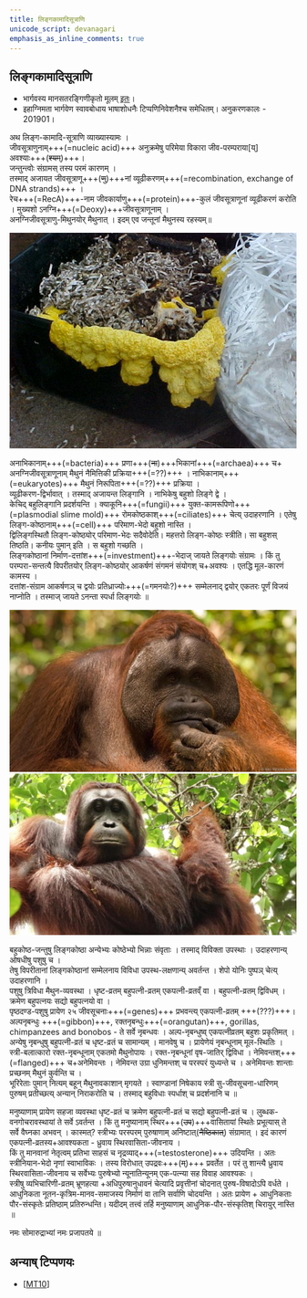 ```yaml
---
title: लिङ्गकामादिसूत्राणि
unicode_script: devanagari
emphasis_as_inline_comments: true
---
```


## लिङ्गकामादिसूत्राणि
- भार्गवस्य मानसतरङ्गिणीकृतो मूलम् [इतः](https://manasataramgini.wordpress.com/2019/02/03/li%E1%B9%85ga-kamadi-sutra%E1%B9%87i/)।
- इहाग्निमता भार्गवेण स्वावबोधाय भाषाशोधनैः टिप्पणिनिवेशनैश्च समेधितम्। अनुकरणकालः - 201901।

अथ लिङ्ग-कामादि-सूत्राणि व्याख्यास्यामः ।  
जीवसूत्राणुनाम्+++(=nucleic acid)+++ अनुक्रमेषु परिमेया विकारा जीव-परम्पराया[य्] अवश्याः+++(~~श्यम्~~)+++।  
जन्तुन्त्वोः संग्रामस् तस्य परमं कारणम् ।  
तस्माद् अजायत जीवसूत्राणू+++(~~णु~~)+++नां व्यूढीकरणम्+++(=recombination, exchange of DNA strands)+++ ।  
रेच+++(=RecA)+++-नाम जीवकार्याणु+++(=protein)+++-कुलं जीवसूत्राणूनां व्यूढीकरणं करोति । मुख्यशो ऽनग्नि+++(=Deoxy)+++जीवसूत्राणूनाम् ।  
अनग्निजीवसूत्राणु-मिथुनयोर् मैथुनात् । इदम् एव जन्तूनां मैथुनस्य रहस्यम्॥

![](../../../images/animals/slime-mold.jpg)

अनाभिकानाम्+++(=bacteria)+++ प्रणा+++(~~ना~~)+++भिकानां+++(=archaea)+++ च+ अनग्निजीवसूत्राणूनाम् मैथुनं नैमित्तिकी प्रक्रिया+++(=??)+++ । नाभिकानाम्+++(=eukaryotes)+++ मैथुनं निरूपिता+++(=??)+++ प्रक्रिया ।  
व्यूढीकरण-द्विर्भावात् । तस्माद् अजायन्त लिङ्गानि । नाभिकेषु बहुशो लिङ्गे द्वे ।  
केचिद् बहुलिङ्गानि प्रदर्शयन्ति । क्याकूनि+++(=fungii)+++ युक्त-कामरूपिणो+++(=plasmodial slime mold)+++ रोमकोष्ठकाश्+++(=ciliates)+++ चेत्य् उदाहरणानि । एतेषु लिङ्ग-कोष्ठानाम्+++(=cell)+++ परिमाण-भेदो बहुशो नास्ति ।  
द्विलिङ्गस्थितौ लिङ्ग-कोष्ठ्योर् परिमाण-भेदः सदैवोदेति। महत्तरो लिङ्ग-कोष्ठः स्त्रीति। सा बहुशस् तिष्ठति। कनीयः पुमान् इति । स बहुशो गच्छति ।  
लिङ्गकोष्ठानां निर्माण-दत्तांश+++(=investment)+++-भेदाज् जायते लिङ्गयोः संग्रामः । किं तु परम्परा-सन्तत्यै विपरीतयोर् लिङ्ग-कोष्ठयोर् आकर्षणं संगमनं संयोगश् च+अवश्यः । एतद्धि मूल-कारणं कामस्य ।  
दत्तांश-संग्राम आकर्षणञ् च द्वयोः प्रतिध्राज्योः+++(=गमनयोः?)+++ सम्मेलनाद् द्वयोर् एकतरः पूर्णं विजयं नाप्नोति । तस्माज् जायते ऽनन्ता स्पर्धा लिङ्गयोः ॥

![](../../../images/animals/orangutan-flanged.jpg)
![](../../../images/animals/orangutan-unflanged.jpg)

बहुकोष्ठ-जन्तुषु लिङ्गकोष्ठा अन्येभ्यः कोष्ठेभ्यो भिन्नाः संवृताः । तस्माद् विविक्ता उपस्थाः । उदाहरणान्य् ओषधीषु पशुषु च ।  
तेषु विपरीतानां लिङ्गकोष्ठानां सम्मेलनाय विविधा उपस्थ-लक्षणान्य् अवर्तन्त । शेपो योनिः पुष्पञ् चेत्य् उदाहरणानि ।  
पशुषु त्रिविधा मैथुन-व्यवस्था । धृष्ट-व्रतम् बहुपत्नी-व्रतम् एकपत्नी-व्रतव्ँ वा । बहुपत्नी-व्रतम् द्विविधम् । क्रमेण बहुपत्नयः सद्यो बहुपत्नयो वा ।  
पृष्ठदण्ड-पशुषु प्रायेण २५ जीवसूचनाः+++(=genes)+++ प्रभवन्त्य् एकपत्नी-व्रतम् +++(???)+++। अल्पनृबन्धुः +++(=gibbon)+++, रक्तनृबन्धुः+++(=orangutan)+++, gorillas, chimpanzees and bonobos - ते सर्वे नृबन्धवः । अल्प-नृबन्धुष्व् एकपत्नीव्रतम् बहुशः प्रकृतिमत् । अन्येषु नृबन्धुषु बहुपत्नी-व्रतं च धृष्ट-व्रतं च सामान्यम् । मानवेषु च । प्रायेणेयं नृबन्धूनाम् मूल-स्थितिः ।  
स्त्री-बलात्कारो रक्त-नृबन्धूनाम् एकतमो मैथुनोपायः । रक्त-नृबन्धूनां वृष-जातिर् द्विविधा । नेमिवन्तश्+++(=flanged)+++ च+अनेमिवन्तः । नेमिवन्त उग्रा धुनिमन्तश् च परस्परं युध्यन्ते च । अनेमिवन्तः शान्ताः प्रच्छनम् मैथुनं कुर्वन्ति च ।  
भूरिरेताः पुमान् नित्यम् बहून् मैथुनावकाशान् मृगयते । स्वाण्डानां निषेकाय स्त्री सु-जीवसूचना-धारिणम् पुरुषम् प्रतीच्छत्य् अन्यान् निराकरोति च । तस्माद् बहुविधाः स्पर्धाश् च प्रदर्शनानि च ॥

मनुष्याणाम् प्रायेण सहजा व्यवस्था धृष्ट-व्रतं च क्रमेण बहुपत्नी-व्रतं च सद्यो बहुपत्नी-व्रतं च । लुब्धक-वनगोचरावस्थायां ते सर्वे ऽवर्तन्त । किं तु मनुष्यानाम् स्थिर+++(~~उप~~)+++वासितायां स्थितेः प्रभूत्यास् ते सर्वे वैघ्नका अभवन् । कास्मत्? स्त्रीभ्यः परस्परम् पुरुषाणाम् अनिष्टात्(~~नैष्ठिकात्~~) संग्रामात् । इदं कारणं एकपत्नी-व्रतस्य+आवश्यकता -  ध्रुवाय स्थिरवासिता-जीवनाय ।  
किं तु मानवानां नेतृत्वम् प्रतिभा साहसं च नृद्रव्याद्+++(=testosterone)+++ उदियन्ति । अतः स्त्रीनियान-भेदो नृणां स्वाभाविकः । तस्य विरोधात् उपद्रवः+++(~~म्~~)+++ प्रवर्तेत । परं तु शान्त्यै ध्रुवाय स्थिरवासिता-जीवनाय च सर्वेभ्यः पुरुषेभ्यो न्यूनातिन्यूनम् एक-पत्न्या सह विवाह आवश्यकः ।  
स्त्रीषु व्यभिचारिणी-व्रतम् भ्रूणहत्या +अधिपुरुषानुधावनं चेत्यादि प्रवृत्तीनां चोदनात् पुरुष-विषादोऽपि वर्धते । आधुनिकता नूतन-कृत्रिम-मानव-समाजस्य निर्माणं वा तानि सर्वाणि चोदयन्ति । अतः प्रायेण + आधुनिकताः पौर-संस्कृतेः प्रतिष्ठाम् प्रतिरुन्धन्ति। यदीदम् तत्त्वं तर्हि मनुष्याणाम् आधुनिक-पौर-संस्कृतिश् चिरायुर् नास्ति ॥

नमः सोमारुद्राभ्यां नमः प्रजापतये ॥

## अन्याष् टिप्पणयः
- \[[MT10](https://manasataramgini.wordpress.com/2010/04/07/society-and-biological-constraints/)\]

